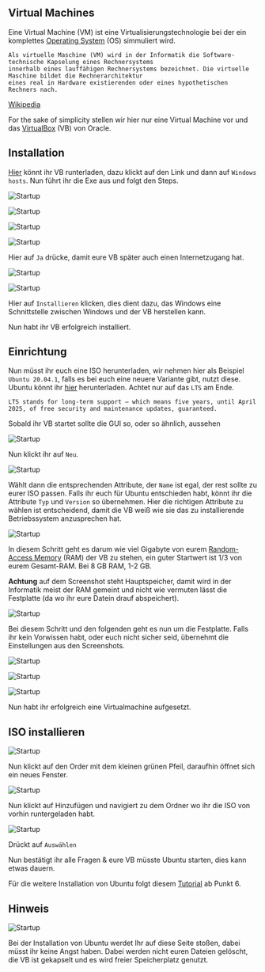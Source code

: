 ## Virtual Machines

Eine Virtual Machine (VM) ist eine Virtualisierungstechnologie bei der ein komplettes [Operating System](https://de.wikipedia.org/wiki/Betriebssystem) (OS) simmuliert wird.
```
Als virtuelle Maschine (VM) wird in der Informatik die Software-technische Kapselung eines Rechnersystems 
innerhalb eines lauffähigen Rechnersystems bezeichnet. Die virtuelle Maschine bildet die Rechnerarchitektur 
eines real in Hardware existierenden oder eines hypothetischen Rechners nach.
```
[Wikipedia](https://de.wikipedia.org/wiki/Virtuelle_Maschine)

For the sake of simplicity stellen wir hier nur eine Virtual Machine vor und das [VirtualBox](https://de.wikipedia.org/wiki/VirtualBox) (VB) von Oracle.

## Installation

[Hier](https://www.virtualbox.org/wiki/Downloads) könnt ihr VB runterladen, 
dazu klickt auf den Link und dann auf ``Windows hosts``. Nun führt ihr die Exe aus 
und folgt den Steps.

![Startup](vm/startup.png)


![Startup](vm/2.png)


![Startup](vm/3.png)


![Startup](vm/4.png)

Hier auf ``Ja`` drücke, damit eure VB später auch einen Internetzugang hat.



![Startup](vm/5.png)



![Startup](vm/6.png)

Hier auf ``Installieren`` klicken, dies dient dazu, das Windows eine Schnittstelle 
zwischen Windows und der VB herstellen kann.

Nun habt ihr VB erfolgreich installiert.

## Einrichtung

Nun müsst ihr euch eine ISO herunterladen, wir nehmen hier als Beispiel 
``Ubuntu 20.04.1``, falls es bei euch eine neuere Variante gibt, nutzt diese. Ubuntu könnt ihr [hier](https://ubuntu.com/download/desktop) herunterladen.
Achtet nur auf das ``LTS`` am Ende. 

```LTS stands for long-term support — which means five years, until April 2025, of free security and maintenance updates, guaranteed.```


Sobald ihr VB startet sollte die GUI so, oder so ähnlich, aussehen

![Startup](vm/7.png)

Nun klickt ihr auf ``Neu``.




![Startup](vm/8.png)

Wählt dann die entsprechenden Attribute, der ``Name`` ist egal, der rest sollte zu eurer ISO passen.
Falls ihr euch für Ubuntu entschieden habt, könnt ihr die Attribute ``Typ`` und ``Version`` so übernehmen.
Hier die richtigen Attribute zu wählen ist entscheidend, damit die VB weiß wie sie das zu installierende Betriebssystem anzusprechen hat.



![Startup](vm/9.png)

In diesem Schritt geht es darum wie viel Gigabyte von eurem [Random-Access Memory](https://de.wikipedia.org/wiki/Random-Access_Memory) (RAM)
der VB zu stehen, ein guter Startwert ist 1/3 von eurem Gesamt-RAM. Bei 8 GB RAM, 1-2 GB.

**Achtung** auf dem Screenshot steht Hauptspeicher, damit wird in der Informatik meist der RAM gemeint und nicht wie 
 vermuten lässt die Festplatte (da wo ihr eure Datein drauf abspeichert).

 
 
![Startup](vm/10.png)

Bei diesem Schritt und den folgenden geht es nun um die Festplatte.
Falls ihr kein Vorwissen habt, oder euch nicht sicher seid, übernehmt die Einstellungen aus den Screenshots.



![Startup](vm/11.png)


![Startup](vm/12.png)


![Startup](vm/13.png)

Nun habt ihr erfolgreich eine Virtualmachine aufgesetzt.


## ISO installieren

![Startup](vm/14.png)

Nun klickt auf den Order mit dem kleinen grünen Pfeil, daraufhin öffnet sich ein neues Fenster.



![Startup](vm/15.png)

Nun klickt auf Hinzufügen und navigiert zu dem Ordner wo ihr die ISO von vorhin runtergeladen habt.



![Startup](vm/16.png)

Drückt auf ``Auswählen``

Nun bestätigt ihr alle Fragen & eure VB müsste Ubuntu starten, dies kann etwas dauern.

Für die weitere Installation von Ubuntu folgt diesem 
[Tutorial](https://ubuntu.com/tutorials/install-ubuntu-desktop#6-allocate-drive-space]) ab Punkt 6.


## Hinweis

![Startup](vm/17.png)

Bei der Installation von Ubuntu werdet Ihr auf diese Seite stoßen, 
dabei müsst ihr keine Angst haben. Dabei werden nicht euren Dateien gelöscht, 
die VB ist gekapselt und es wird freier Speicherplatz genutzt.